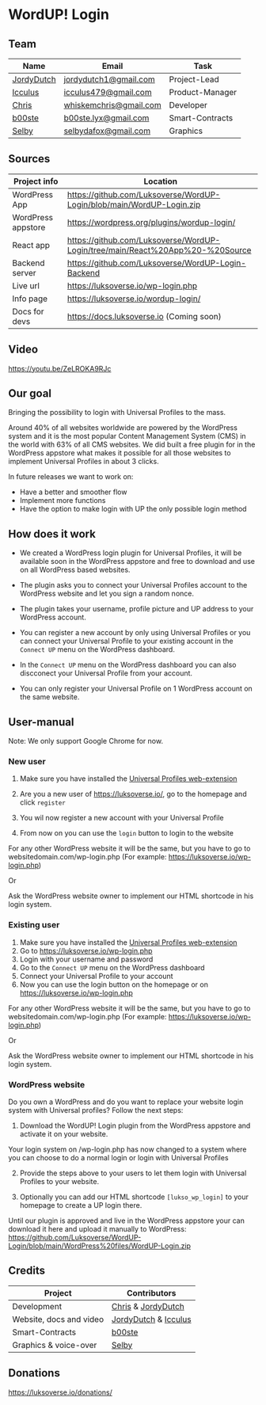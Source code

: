 # WordUP! Login

## Team

| Name | Email | Task |
| ---- | ------|----- |
| [JordyDutch](https://github.com/JordyDutch) | jordydutch1@gmail.com | Project-Lead|
| [Icculus](https://github.com/icculus479) | icculus479@gmail.com | Product-Manager |
| [Chris](https://github.com/sloppychops) | whiskemchris@gmail.com | Developer |
| [b00ste](https://github.com/b00ste) | b00ste.lyx@gmail.com | Smart-Contracts |
| [Selby](https://github.com/selbydafox) | selbydafox@gmail.com | Graphics |

## Sources

|Project info | Location |
| ---- | ----------- |
| WordPress App | https://github.com/Luksoverse/WordUP-Login/blob/main/WordUP-Login.zip |
| WordPress appstore | https://wordpress.org/plugins/wordup-login/
| React app | https://github.com/Luksoverse/WordUP-Login/tree/main/React%20App%20-%20Source |
| Backend server | https://github.com/Luksoverse/WordUP-Login-Backend |
| Live url | https://luksoverse.io/wp-login.php
| Info page | https://luksoverse.io/wordup-login/
|Docs for devs| https://docs.luksoverse.io (Coming soon)

## Video

https://youtu.be/ZeLROKA9RJc

## Our goal

Bringing the possibility to login with Universal Profiles to the mass.

Around 40% of all websites worldwide are powered by the WordPress system and it is the most popular Content Management System (CMS) in the world with 63% of all CMS websites. We did built a free plugin for in the WordPress appstore what makes it possible for all those websites to implement Universal Profiles in about 3 clicks.

In future releases we want to work on:

- Have a better and smoother flow
- Implement more functions
- Have the option to make login with UP the only possible login method

## How does it work

- We created a WordPress login plugin for Universal Profiles, it will be available soon in the WordPress appstore and free to download and use on all WordPress based websites.

- The plugin asks you to connect your Universal Profiles account to the WordPress website and let you sign a random nonce.

- The plugin takes your username, profile picture and UP address to your WordPress account.

- You can register a new account by only using Universal Profiles or you can connect your Universal Profile to your existing account in the `Connect UP` menu on the WordPress dashboard.

- In the `Connect UP` menu on the WordPress dashboard you can also discconect your Universal Profile from your account.

- You can only register your Universal Profile on 1 WordPress account on the same website.


## User-manual

Note: We only support Google Chrome for now.

### New user

1. Make sure you have installed the [Universal Profiles web-extension](https://docs.lukso.tech/guides/browser-extension/install-browser-extension/)

2. Are you a new user of https://luksoverse.io/, go to the homepage and click `register`

3. You wil now register a new account with your Universal Profile

4. From now on you can use the `login` button to login to the website

For any other WordPress website it will be the same, but you have to go to websitedomain.com/wp-login.php (For example: https://luksoverse.io/wp-login.php)

Or

Ask the WordPress website owner to implement our HTML shortcode in his login system.

### Existing user

1. Make sure you have installed the [Universal Profiles web-extension](https://docs.lukso.tech/guides/browser-extension/install-browser-extension/)
2. Go to https://luksoverse.io/wp-login.php
3. Login with your username and password
4. Go to the `Connect UP` menu on the WordPress dashboard
5. Connect your Universal Profile to your account
6. Now you can use the login button on the homepage or on https://luksoverse.io/wp-login.php

For any other WordPress website it will be the same, but you have to go to websitedomain.com/wp-login.php (For example: https://luksoverse.io/wp-login.php)

Or

Ask the WordPress website owner to implement our HTML shortcode in his login system.

### WordPress website

Do you own a WordPress and do you want to replace your website login system with Universal profiles? Follow the next steps:

1. Download the WordUP! Login plugin from the WordPress appstore and activate it on your website.

Your login system on /wp-login.php has now changed to a system where you can choose to do a normal login or login with Universal Profiles

2. Provide the steps above to your users to let them login with Universal Profiles to your website.

3. Optionally you can add our HTML shortcode `[lukso_wp_login]` to your homepage to create a UP login there.

Until our plugin is approved and live in the WordPress appstore your can download it here and upload it manually to WordPress: https://github.com/Luksoverse/WordUP-Login/blob/main/WordPress%20files/WordUP-Login.zip

## Credits
|Project|Contributors|
| ---- | ----------- |
| Development | [Chris](https://github.com/sloppychops) & [JordyDutch](https://github.com/JordyDutch) |
| Website, docs and video| [JordyDutch](https://github.com/JordyDutch) & [Icculus](https://github.com/icculus479)|
| Smart-Contracts | [b00ste](https://github.com/b00ste) |
| Graphics & voice-over | [Selby](https://github.com/selbydafox)|

## Donations

https://luksoverse.io/donations/
